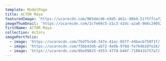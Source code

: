 ```yaml
---
template: ModelPage
title: ACTOR Maya
featuredImage: 'https://ucarecdn.com/903d4cd6-e9d5-461c-986d-5175ffca7285/'
imageThumbnail: 'https://ucarecdn.com/2cfe69c5-a1c3-42dc-a2a6-9b6c24052676/'
firstName: ACTOR Maya
collection: Actors
imagePortfolio:
  - image: 'https://ucarecdn.com/7bdf5cb8-347e-41ac-85ff-44bacb750f1f/'
  - image: 'https://ucarecdn.com/f5bb43db-ab72-4e9b-978d-fe764b18fe26/'
  - image: 'https://ucarecdn.com/0be99825-4553-477d-b46f-710041b757a7/'
---
```


